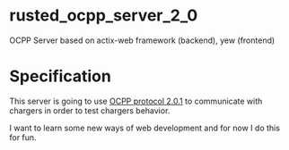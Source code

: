 # rusted_ocpp_server_2_0
OCPP Server based on actix-web framework (backend), yew (frontend)

# Specification
This server is going to use [OCPP protocol 2.0.1](https://www.openchargealliance.org/protocols/ocpp-201/) to communicate with chargers in order to test chargers behavior. 

I want to learn some new ways of web development and for now I do this for fun.
